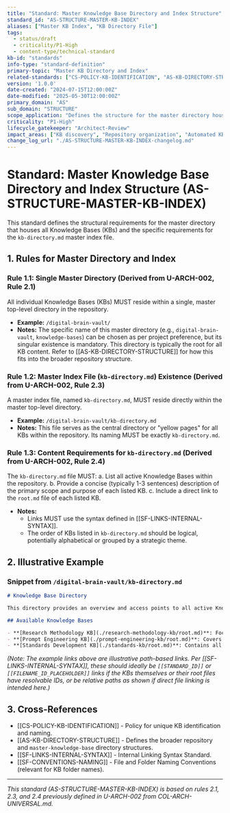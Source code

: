```yaml
---
title: "Standard: Master Knowledge Base Directory and Index Structure"
standard_id: "AS-STRUCTURE-MASTER-KB-INDEX"
aliases: ["Master KB Index", "KB Directory File"]
tags:
  - status/draft
  - criticality/P1-High
  - content-type/technical-standard
kb-id: "standards"
info-type: "standard-definition"
primary-topic: "Master KB Directory and Index"
related-standards: ["CS-POLICY-KB-IDENTIFICATION", "AS-KB-DIRECTORY-STRUCTURE"]
version: '1.0.0'
date-created: "2024-07-15T12:00:00Z"
date-modified: "2025-05-30T12:00:00Z"
primary_domain: "AS"
sub_domain: "STRUCTURE"
scope_application: "Defines the structure for the master directory housing all KBs and the requirements for the `kb-directory.md` master index file."
criticality: "P1-High"
lifecycle_gatekeeper: "Architect-Review"
impact_areas: ["KB discovery", "Repository organization", "Automated KB listing", "Inter-KB navigation"]
change_log_url: "./AS-STRUCTURE-MASTER-KB-INDEX-changelog.md"
---
```

# Standard: Master Knowledge Base Directory and Index Structure (AS-STRUCTURE-MASTER-KB-INDEX)

This standard defines the structural requirements for the master directory that houses all Knowledge Bases (KBs) and the specific requirements for the `kb-directory.md` master index file.

## 1. Rules for Master Directory and Index

### Rule 1.1: Single Master Directory (Derived from U-ARCH-002, Rule 2.1)
All individual Knowledge Bases (KBs) MUST reside within a single, master top-level directory in the repository.
*   **Example:** `/digital-brain-vault/`
*   **Notes:** The specific name of this master directory (e.g., `digital-brain-vault`, `knowledge-bases`) can be chosen as per project preference, but its singular existence is mandatory. This directory is typically the root for all KB content. Refer to [[AS-KB-DIRECTORY-STRUCTURE]] for how this fits into the broader repository structure.

### Rule 1.2: Master Index File (`kb-directory.md`) Existence (Derived from U-ARCH-002, Rule 2.3)
A master index file, named `kb-directory.md`, MUST reside directly within the master top-level directory.
*   **Example:** `/digital-brain-vault/kb-directory.md`
*   **Notes:** This file serves as the central directory or "yellow pages" for all KBs within the repository. Its naming MUST be exactly `kb-directory.md`.

### Rule 1.3: Content Requirements for `kb-directory.md` (Derived from U-ARCH-002, Rule 2.4)
The `kb-directory.md` file MUST:
    a.  List all active Knowledge Bases within the repository.
    b.  Provide a concise (typically 1-3 sentences) description of the primary scope and purpose of each listed KB.
    c.  Include a direct link to the `root.md` file of each listed KB.
*   **Notes:**
    *   Links MUST use the syntax defined in [[SF-LINKS-INTERNAL-SYNTAX]].
    *   The order of KBs listed in `kb-directory.md` should be logical, potentially alphabetical or grouped by a strategic theme.

## 2. Illustrative Example

### Snippet from `/digital-brain-vault/kb-directory.md`

```markdown
# Knowledge Base Directory

This directory provides an overview and access points to all active Knowledge Bases.

## Available Knowledge Bases

- **[Research Methodology KB](./research-methodology-kb/root.md)**: Focuses on research design, data collection, analysis, and open science practices for generating complex workflows. Excludes funding and ethics.
- **[Prompt Engineering KB](./prompt-engineering-kb/root.md)**: Covers principles, techniques, and frameworks for designing effective prompts for Large Language Models, including prompt construction, optimization, and management.
- **[Standards Development KB](./standards-kb/root.md)**: Contains all standards, policies, and guidelines for creating, managing, and governing content within the knowledge ecosystem.
```
*(Note: The example links above are illustrative path-based links. Per [[SF-LINKS-INTERNAL-SYNTAX]], these should ideally be `[[STANDARD_ID]]` or `[[FILENAME_ID_PLACEHOLDER]]` links if the KBs themselves or their root files have resolvable IDs, or be relative paths as shown if direct file linking is intended here.)*

## 3. Cross-References
- [[CS-POLICY-KB-IDENTIFICATION]] - Policy for unique KB identification and naming.
- [[AS-KB-DIRECTORY-STRUCTURE]] - Defines the broader repository and `master-knowledge-base` directory structures.
- [[SF-LINKS-INTERNAL-SYNTAX]] - Internal Linking Syntax Standard.
- [[SF-CONVENTIONS-NAMING]] - File and Folder Naming Conventions (relevant for KB folder names).

---
*This standard (AS-STRUCTURE-MASTER-KB-INDEX) is based on rules 2.1, 2.3, and 2.4 previously defined in U-ARCH-002 from COL-ARCH-UNIVERSAL.md.*

